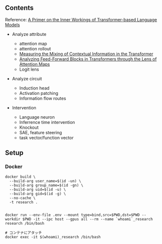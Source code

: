 ## Contents
Reference: [A Primer on the Inner Workings of Transformer-based Language Models](https://arxiv.org/abs/2405.00208)  

- Analyze attribute
    - attention map
    - attention rollout
    - [Measuring the Mixing of Contextual Information in the Transformer](https://arxiv.org/abs/2203.04212)
    - [Analyzing Feed-Forward Blocks in Transformers through the Lens of Attention Maps](https://arxiv.org/abs/2302.00456)
    - Logit lens

- Analyze circuit
    - Induction head
    - Activation patching
    - Information flow routes

- Intervention
    - Language neuron
    - Inferrence time intervention
    - Knockout
    - SAE, feature steering
    - task vector/function vector

## Setup
### Docker
```
docker build \
  --build-arg user_name=$(id -un) \
  --build-arg group_name=$(id -gn) \
  --build-arg uid=$(id -u) \
  --build-arg gid=$(id -g) \
  --no-cache \
  -t research .


docker run --env-file .env --mount type=bind,src=$PWD,dst=$PWD --workdir $PWD -it --ipc host --gpus all --rm --name `whoami`_research research /bin/bash

# コンテナにアタッチ
docker exec -it $(whoami)_research /bin/bash
```